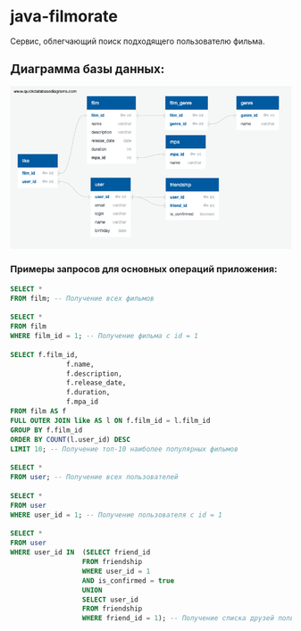 # java-filmorate
Сервис, облегчающий поиск подходящего пользователю фильма.

## Диаграмма базы данных:
![alt text](https://github.com/MatveevaVeronikaViktorovna/java-filmorate/blob/add-database/src/main/resources/ERD/filmorate_ERD.png?raw=true)

### Примеры запросов для основных операций приложения:
```sql
SELECT * 
FROM film; -- Получение всех фильмов

SELECT * 
FROM film 
WHERE film_id = 1; -- Получение фильма с id = 1

SELECT f.film_id,
              f.name,
              f.description,
              f.release_date,
              f.duration,
              f.mpa_id
FROM film AS f
FULL OUTER JOIN like AS l ON f.film_id = l.film_id
GROUP BY f.film_id
ORDER BY COUNT(l.user_id) DESC
LIMIT 10; -- Получение топ-10 наиболее популярных фильмов

SELECT * 
FROM user; -- Получение всех пользователей

SELECT * 
FROM user
WHERE user_id = 1; -- Получение пользователя с id = 1

SELECT *
FROM user
WHERE user_id IN  (SELECT friend_id
                  FROM friendship
                  WHERE user_id = 1
                  AND is_confirmed = true
                  UNION
                  SELECT user_id
                  FROM friendship
                  WHERE friend_id = 1); -- Получение списка друзей пользователя с id = 1

```